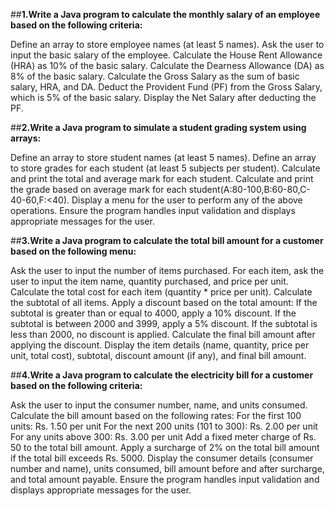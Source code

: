 ##**1.Write a Java program to calculate the monthly salary of an employee based on the following criteria:**

Define an array to store employee names (at least 5 names).
Ask the user to input the basic salary of the employee.
Calculate the House Rent Allowance (HRA) as 10% of the basic salary.
Calculate the Dearness Allowance (DA) as 8% of the basic salary.
Calculate the Gross Salary as the sum of basic salary, HRA, and DA.
Deduct the Provident Fund (PF) from the Gross Salary, which is 5% of the basic salary.
Display the Net Salary after deducting the PF.


##**2.Write a Java program to simulate a student grading system using arrays:**

Define an array to store student names (at least 5 names).
Define an array to store grades for each student (at least 5 subjects per student).
Calculate and print the total and average mark for each student.
Calculate and print the grade based on average mark for each student(A:80-100,B:60-80,C-40-60,F:<40).
Display a menu for the user to perform any of the above operations.
Ensure the program handles input validation and displays appropriate messages for the user.


##**3.Write a Java program to calculate the total bill amount for a customer based on the following menu:**

Ask the user to input the number of items purchased.
For each item, ask the user to input the item name, quantity purchased, and price per unit.
Calculate the total cost for each item (quantity * price per unit).
Calculate the subtotal of all items.
Apply a discount based on the total amount:
If the subtotal is greater than or equal to 4000, apply a 10% discount.
If the subtotal is between 2000 and 3999, apply a 5% discount.
If the subtotal is less than 2000, no discount is applied.
Calculate the final bill amount after applying the discount.
Display the item details (name, quantity, price per unit, total cost), subtotal, discount amount (if any), and final bill amount.
                                                                                              

##**4.Write a Java program to calculate the electricity bill for a customer based on the following criteria:**

Ask the user to input the consumer number, name, and units consumed.
Calculate the bill amount based on the following rates:
For the first 100 units: Rs. 1.50 per unit
For the next 200 units (101 to 300): Rs. 2.00 per unit
For any units above 300: Rs. 3.00 per unit
Add a fixed meter charge of Rs. 50 to the total bill amount.
Apply a surcharge of 2% on the total bill amount if the total bill exceeds Rs. 5000.
Display the consumer details (consumer number and name), units consumed, bill amount before and after surcharge, and total amount payable.
Ensure the program handles input validation and displays appropriate messages for the user.
